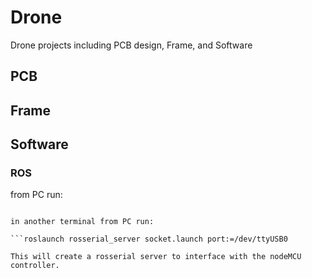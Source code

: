 # Drone
Drone projects including PCB design, Frame, and Software



## PCB



## Frame




## Software


### ROS
from PC run:

```roscore

in another terminal from PC run:

```roslaunch rosserial_server socket.launch port:=/dev/ttyUSB0

This will create a rosserial server to interface with the nodeMCU controller.
